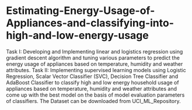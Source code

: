 # Estimating-Energy-Usage-of-Appliances-and-classifying-into-high-and-low-energy-usage
Task I: Developing and Implementing linear and logistics regression using gradient descent algorithm and tuning various parameters to predict the energy usage of appliances based on temperature, humidity and weather attributes.  Task II: Implementing supervised learning models using Logistic Regression, Scalar Vector Classifier (SVC), Decision Tree Classifier and AdaBoost Classifier to classify high and low energy household usage of appliances based on temperature, humidity and weather attributes and come up with the best model on the basis of model evaluation parameters of classifiers. The Dataset can be downloaded from UCI_ML_Repository.
